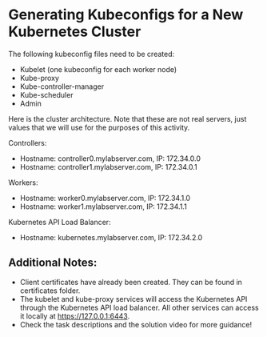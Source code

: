 # Generating Kubeconfigs for a New Kubernetes Cluster

The following kubeconfig files need to be created:

* Kubelet (one kubeconfig for each worker node)
* Kube-proxy
* Kube-controller-manager
* Kube-scheduler
* Admin

Here is the cluster architecture. Note that these are not real servers, just values that we will use for the purposes of this activity.

Controllers:

* Hostname: controller0.mylabserver.com, IP: 172.34.0.0
* Hostname: controller1.mylabserver.com, IP: 172.34.0.1

Workers:

* Hostname: worker0.mylabserver.com, IP: 172.34.1.0
* Hostname: worker1.mylabserver.com, IP: 172.34.1.1

Kubernetes API Load Balancer:

* Hostname: kubernetes.mylabserver.com, IP: 172.34.2.0

## Additional Notes:

* Client certificates have already been created. They can be found in certificates folder.
* The kubelet and kube-proxy services will access the Kubernetes API through the Kubernetes API load balancer. All other services can access it locally at https://127.0.0.1:6443.
* Check the task descriptions and the solution video for more guidance!